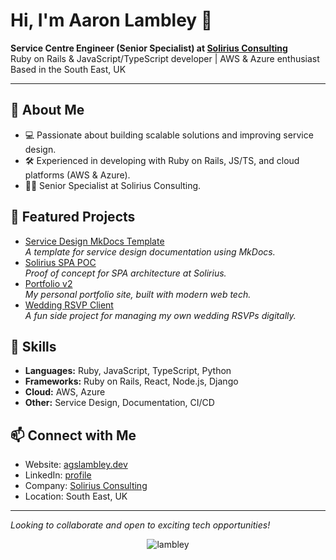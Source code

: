 # Hi, I'm Aaron Lambley 👋

**Service Centre Engineer (Senior Specialist) at [Solirius Consulting](https://solirius.com)**  
Ruby on Rails & JavaScript/TypeScript developer | AWS & Azure enthusiast  
Based in the South East, UK

---

## 🚀 About Me

- 💻 Passionate about building scalable solutions and improving service design.
- 🛠️ Experienced in developing with Ruby on Rails, JS/TS, and cloud platforms (AWS & Azure).
- 👨‍💼 Senior Specialist at Solirius Consulting.

## 🌟 Featured Projects

- [Service Design MkDocs Template](https://github.com/lambley/service-design-mkdocs-template)  
  *A template for service design documentation using MkDocs.*
- [Solirius SPA POC](https://github.com/lambley/solirius-spa-poc)  
  *Proof of concept for SPA architecture at Solirius.*
- [Portfolio v2](https://github.com/lambley/portfolio-v2)  
  *My personal portfolio site, built with modern web tech.*
- [Wedding RSVP Client](https://github.com/lambley/wedding-rsvp-client)  
  *A fun side project for managing my own wedding RSVPs digitally.*

## 🧰 Skills

- **Languages:** Ruby, JavaScript, TypeScript, Python
- **Frameworks:** Ruby on Rails, React, Node.js, Django
- **Cloud:** AWS, Azure
- **Other:** Service Design, Documentation, CI/CD

## 📫 Connect with Me

- Website: [agslambley.dev](https://www.agslambley.dev/)
- LinkedIn: [profile](https://www.linkedin.com/in/aaron-lambley-35671b124/)
- Company: [Solirius Consulting](https://solirius.com)
- Location: South East, UK

---

_Looking to collaborate and open to exciting tech opportunities!_

<div align="center">
  <img align="center" src="https://github-readme-streak-stats.herokuapp.com/?user=lambley&theme=radical" alt="lambley" />
</div>
